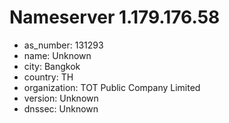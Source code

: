 # Nameserver 1.179.176.58

* as_number: 131293
* name: Unknown
* city: Bangkok
* country: TH
* organization: TOT Public Company Limited
* version: Unknown
* dnssec: Unknown
